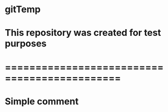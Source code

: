 # gitTemp
# This repository was created for test purposes
# 
# =============================================
# Simple comment

